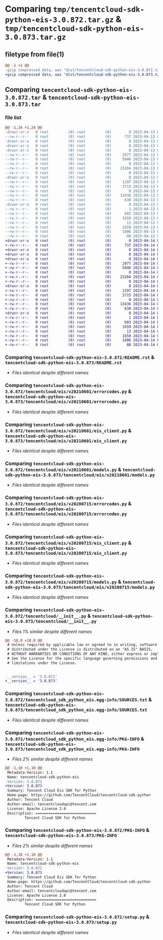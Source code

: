 # Comparing `tmp/tencentcloud-sdk-python-eis-3.0.872.tar.gz` & `tmp/tencentcloud-sdk-python-eis-3.0.873.tar.gz`

## filetype from file(1)

```diff
@@ -1 +1 @@
-gzip compressed data, was "dist/tencentcloud-sdk-python-eis-3.0.872.tar", last modified: Thu Apr 13 00:40:58 2023, max compression
+gzip compressed data, was "dist/tencentcloud-sdk-python-eis-3.0.873.tar", last modified: Fri Apr 14 00:36:48 2023, max compression
```

## Comparing `tencentcloud-sdk-python-eis-3.0.872.tar` & `tencentcloud-sdk-python-eis-3.0.873.tar`

### file list

```diff
@@ -1,24 +1,24 @@
-drwxr-xr-x   0 root         (0) root         (0)        0 2023-04-13 00:40:58.000000 tencentcloud-sdk-python-eis-3.0.872/
--rw-r--r--   0 root         (0) root         (0)      737 2023-04-13 00:40:58.000000 tencentcloud-sdk-python-eis-3.0.872/README.rst
-drwxr-xr-x   0 root         (0) root         (0)        0 2023-04-13 00:40:58.000000 tencentcloud-sdk-python-eis-3.0.872/tencentcloud/
-drwxr-xr-x   0 root         (0) root         (0)        0 2023-04-13 00:40:58.000000 tencentcloud-sdk-python-eis-3.0.872/tencentcloud/eis/
-drwxr-xr-x   0 root         (0) root         (0)        0 2023-04-13 00:40:58.000000 tencentcloud-sdk-python-eis-3.0.872/tencentcloud/eis/v20210601/
--rw-r--r--   0 root         (0) root         (0)     2977 2023-04-13 00:40:58.000000 tencentcloud-sdk-python-eis-3.0.872/tencentcloud/eis/v20210601/errorcodes.py
--rw-r--r--   0 root         (0) root         (0)     5846 2023-04-13 00:40:58.000000 tencentcloud-sdk-python-eis-3.0.872/tencentcloud/eis/v20210601/eis_client.py
--rw-r--r--   0 root         (0) root         (0)        0 2023-04-13 00:40:58.000000 tencentcloud-sdk-python-eis-3.0.872/tencentcloud/eis/v20210601/__init__.py
--rw-r--r--   0 root         (0) root         (0)    23204 2023-04-13 00:40:58.000000 tencentcloud-sdk-python-eis-3.0.872/tencentcloud/eis/v20210601/models.py
--rw-r--r--   0 root         (0) root         (0)        0 2023-04-13 00:40:58.000000 tencentcloud-sdk-python-eis-3.0.872/tencentcloud/eis/__init__.py
-drwxr-xr-x   0 root         (0) root         (0)        0 2023-04-13 00:40:58.000000 tencentcloud-sdk-python-eis-3.0.872/tencentcloud/eis/v20200715/
--rw-r--r--   0 root         (0) root         (0)     1197 2023-04-13 00:40:58.000000 tencentcloud-sdk-python-eis-3.0.872/tencentcloud/eis/v20200715/errorcodes.py
--rw-r--r--   0 root         (0) root         (0)     3715 2023-04-13 00:40:58.000000 tencentcloud-sdk-python-eis-3.0.872/tencentcloud/eis/v20200715/eis_client.py
--rw-r--r--   0 root         (0) root         (0)        0 2023-04-13 00:40:58.000000 tencentcloud-sdk-python-eis-3.0.872/tencentcloud/eis/v20200715/__init__.py
--rw-r--r--   0 root         (0) root         (0)    13436 2023-04-13 00:40:58.000000 tencentcloud-sdk-python-eis-3.0.872/tencentcloud/eis/v20200715/models.py
--rw-r--r--   0 root         (0) root         (0)      630 2023-04-13 00:40:58.000000 tencentcloud-sdk-python-eis-3.0.872/tencentcloud/__init__.py
-drwxr-xr-x   0 root         (0) root         (0)        0 2023-04-13 00:40:58.000000 tencentcloud-sdk-python-eis-3.0.872/tencentcloud_sdk_python_eis.egg-info/
--rw-r--r--   0 root         (0) root         (0)        1 2023-04-13 00:40:58.000000 tencentcloud-sdk-python-eis-3.0.872/tencentcloud_sdk_python_eis.egg-info/dependency_links.txt
--rw-r--r--   0 root         (0) root         (0)      603 2023-04-13 00:40:58.000000 tencentcloud-sdk-python-eis-3.0.872/tencentcloud_sdk_python_eis.egg-info/SOURCES.txt
--rw-r--r--   0 root         (0) root         (0)     1659 2023-04-13 00:40:58.000000 tencentcloud-sdk-python-eis-3.0.872/tencentcloud_sdk_python_eis.egg-info/PKG-INFO
--rw-r--r--   0 root         (0) root         (0)       13 2023-04-13 00:40:58.000000 tencentcloud-sdk-python-eis-3.0.872/tencentcloud_sdk_python_eis.egg-info/top_level.txt
--rw-r--r--   0 root         (0) root         (0)     1659 2023-04-13 00:40:58.000000 tencentcloud-sdk-python-eis-3.0.872/PKG-INFO
--rw-r--r--   0 root         (0) root         (0)     1006 2023-04-13 00:40:58.000000 tencentcloud-sdk-python-eis-3.0.872/setup.py
--rw-r--r--   0 root         (0) root         (0)       88 2023-04-13 00:40:58.000000 tencentcloud-sdk-python-eis-3.0.872/setup.cfg
+drwxr-xr-x   0 root         (0) root         (0)        0 2023-04-14 00:36:48.000000 tencentcloud-sdk-python-eis-3.0.873/
+-rw-r--r--   0 root         (0) root         (0)      737 2023-04-14 00:36:48.000000 tencentcloud-sdk-python-eis-3.0.873/README.rst
+drwxr-xr-x   0 root         (0) root         (0)        0 2023-04-14 00:36:48.000000 tencentcloud-sdk-python-eis-3.0.873/tencentcloud/
+drwxr-xr-x   0 root         (0) root         (0)        0 2023-04-14 00:36:48.000000 tencentcloud-sdk-python-eis-3.0.873/tencentcloud/eis/
+drwxr-xr-x   0 root         (0) root         (0)        0 2023-04-14 00:36:48.000000 tencentcloud-sdk-python-eis-3.0.873/tencentcloud/eis/v20210601/
+-rw-r--r--   0 root         (0) root         (0)     2977 2023-04-14 00:36:48.000000 tencentcloud-sdk-python-eis-3.0.873/tencentcloud/eis/v20210601/errorcodes.py
+-rw-r--r--   0 root         (0) root         (0)     5846 2023-04-14 00:36:48.000000 tencentcloud-sdk-python-eis-3.0.873/tencentcloud/eis/v20210601/eis_client.py
+-rw-r--r--   0 root         (0) root         (0)        0 2023-04-14 00:36:48.000000 tencentcloud-sdk-python-eis-3.0.873/tencentcloud/eis/v20210601/__init__.py
+-rw-r--r--   0 root         (0) root         (0)    23204 2023-04-14 00:36:48.000000 tencentcloud-sdk-python-eis-3.0.873/tencentcloud/eis/v20210601/models.py
+-rw-r--r--   0 root         (0) root         (0)        0 2023-04-14 00:36:48.000000 tencentcloud-sdk-python-eis-3.0.873/tencentcloud/eis/__init__.py
+drwxr-xr-x   0 root         (0) root         (0)        0 2023-04-14 00:36:48.000000 tencentcloud-sdk-python-eis-3.0.873/tencentcloud/eis/v20200715/
+-rw-r--r--   0 root         (0) root         (0)     1197 2023-04-14 00:36:48.000000 tencentcloud-sdk-python-eis-3.0.873/tencentcloud/eis/v20200715/errorcodes.py
+-rw-r--r--   0 root         (0) root         (0)     3715 2023-04-14 00:36:48.000000 tencentcloud-sdk-python-eis-3.0.873/tencentcloud/eis/v20200715/eis_client.py
+-rw-r--r--   0 root         (0) root         (0)        0 2023-04-14 00:36:48.000000 tencentcloud-sdk-python-eis-3.0.873/tencentcloud/eis/v20200715/__init__.py
+-rw-r--r--   0 root         (0) root         (0)    13436 2023-04-14 00:36:48.000000 tencentcloud-sdk-python-eis-3.0.873/tencentcloud/eis/v20200715/models.py
+-rw-r--r--   0 root         (0) root         (0)      630 2023-04-14 00:36:48.000000 tencentcloud-sdk-python-eis-3.0.873/tencentcloud/__init__.py
+drwxr-xr-x   0 root         (0) root         (0)        0 2023-04-14 00:36:48.000000 tencentcloud-sdk-python-eis-3.0.873/tencentcloud_sdk_python_eis.egg-info/
+-rw-r--r--   0 root         (0) root         (0)        1 2023-04-14 00:36:48.000000 tencentcloud-sdk-python-eis-3.0.873/tencentcloud_sdk_python_eis.egg-info/dependency_links.txt
+-rw-r--r--   0 root         (0) root         (0)      603 2023-04-14 00:36:48.000000 tencentcloud-sdk-python-eis-3.0.873/tencentcloud_sdk_python_eis.egg-info/SOURCES.txt
+-rw-r--r--   0 root         (0) root         (0)     1659 2023-04-14 00:36:48.000000 tencentcloud-sdk-python-eis-3.0.873/tencentcloud_sdk_python_eis.egg-info/PKG-INFO
+-rw-r--r--   0 root         (0) root         (0)       13 2023-04-14 00:36:48.000000 tencentcloud-sdk-python-eis-3.0.873/tencentcloud_sdk_python_eis.egg-info/top_level.txt
+-rw-r--r--   0 root         (0) root         (0)     1659 2023-04-14 00:36:48.000000 tencentcloud-sdk-python-eis-3.0.873/PKG-INFO
+-rw-r--r--   0 root         (0) root         (0)     1006 2023-04-14 00:36:48.000000 tencentcloud-sdk-python-eis-3.0.873/setup.py
+-rw-r--r--   0 root         (0) root         (0)       88 2023-04-14 00:36:48.000000 tencentcloud-sdk-python-eis-3.0.873/setup.cfg
```

### Comparing `tencentcloud-sdk-python-eis-3.0.872/README.rst` & `tencentcloud-sdk-python-eis-3.0.873/README.rst`

 * *Files identical despite different names*

### Comparing `tencentcloud-sdk-python-eis-3.0.872/tencentcloud/eis/v20210601/errorcodes.py` & `tencentcloud-sdk-python-eis-3.0.873/tencentcloud/eis/v20210601/errorcodes.py`

 * *Files identical despite different names*

### Comparing `tencentcloud-sdk-python-eis-3.0.872/tencentcloud/eis/v20210601/eis_client.py` & `tencentcloud-sdk-python-eis-3.0.873/tencentcloud/eis/v20210601/eis_client.py`

 * *Files identical despite different names*

### Comparing `tencentcloud-sdk-python-eis-3.0.872/tencentcloud/eis/v20210601/models.py` & `tencentcloud-sdk-python-eis-3.0.873/tencentcloud/eis/v20210601/models.py`

 * *Files identical despite different names*

### Comparing `tencentcloud-sdk-python-eis-3.0.872/tencentcloud/eis/v20200715/errorcodes.py` & `tencentcloud-sdk-python-eis-3.0.873/tencentcloud/eis/v20200715/errorcodes.py`

 * *Files identical despite different names*

### Comparing `tencentcloud-sdk-python-eis-3.0.872/tencentcloud/eis/v20200715/eis_client.py` & `tencentcloud-sdk-python-eis-3.0.873/tencentcloud/eis/v20200715/eis_client.py`

 * *Files identical despite different names*

### Comparing `tencentcloud-sdk-python-eis-3.0.872/tencentcloud/eis/v20200715/models.py` & `tencentcloud-sdk-python-eis-3.0.873/tencentcloud/eis/v20200715/models.py`

 * *Files identical despite different names*

### Comparing `tencentcloud-sdk-python-eis-3.0.872/tencentcloud/__init__.py` & `tencentcloud-sdk-python-eis-3.0.873/tencentcloud/__init__.py`

 * *Files 1% similar despite different names*

```diff
@@ -10,8 +10,8 @@
 # Unless required by applicable law or agreed to in writing, software
 # distributed under the License is distributed on an "AS IS" BASIS,
 # WITHOUT WARRANTIES OR CONDITIONS OF ANY KIND, either express or implied.
 # See the License for the specific language governing permissions and
 # limitations under the License.
 
 
-__version__ = '3.0.872'
+__version__ = '3.0.873'
```

### Comparing `tencentcloud-sdk-python-eis-3.0.872/tencentcloud_sdk_python_eis.egg-info/SOURCES.txt` & `tencentcloud-sdk-python-eis-3.0.873/tencentcloud_sdk_python_eis.egg-info/SOURCES.txt`

 * *Files identical despite different names*

### Comparing `tencentcloud-sdk-python-eis-3.0.872/tencentcloud_sdk_python_eis.egg-info/PKG-INFO` & `tencentcloud-sdk-python-eis-3.0.873/tencentcloud_sdk_python_eis.egg-info/PKG-INFO`

 * *Files 2% similar despite different names*

```diff
@@ -1,10 +1,10 @@
 Metadata-Version: 1.1
 Name: tencentcloud-sdk-python-eis
-Version: 3.0.872
+Version: 3.0.873
 Summary: Tencent Cloud Eis SDK for Python
 Home-page: https://github.com/TencentCloud/tencentcloud-sdk-python
 Author: Tencent Cloud
 Author-email: tencentcloudapi@tencent.com
 License: Apache License 2.0
 Description: ============================
         Tencent Cloud SDK for Python
```

### Comparing `tencentcloud-sdk-python-eis-3.0.872/PKG-INFO` & `tencentcloud-sdk-python-eis-3.0.873/PKG-INFO`

 * *Files 2% similar despite different names*

```diff
@@ -1,10 +1,10 @@
 Metadata-Version: 1.1
 Name: tencentcloud-sdk-python-eis
-Version: 3.0.872
+Version: 3.0.873
 Summary: Tencent Cloud Eis SDK for Python
 Home-page: https://github.com/TencentCloud/tencentcloud-sdk-python
 Author: Tencent Cloud
 Author-email: tencentcloudapi@tencent.com
 License: Apache License 2.0
 Description: ============================
         Tencent Cloud SDK for Python
```

### Comparing `tencentcloud-sdk-python-eis-3.0.872/setup.py` & `tencentcloud-sdk-python-eis-3.0.873/setup.py`

 * *Files identical despite different names*

